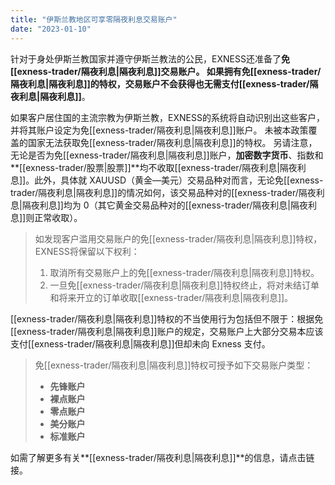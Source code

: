 ```yaml
---
title: "伊斯兰教地区可享零隔夜利息交易账户"
date: "2023-01-10"
---
```


针对于身处伊斯兰教国家并遵守伊斯兰教法的公民，EXNESS还准备了**免[[exness-trader/隔夜利息|隔夜利息]]**交易账户。 如果拥有免[[exness-trader/隔夜利息|隔夜利息]]的特权，交易账户不会获得也无需支付**[[exness-trader/隔夜利息|隔夜利息]]**。

如果客户居住国的主流宗教为伊斯兰教，EXNESS的系统将自动识别出这些客户，并将其账户设定为免[[exness-trader/隔夜利息|隔夜利息]]账户。 未被本政策覆盖的国家无法获取免[[exness-trader/隔夜利息|隔夜利息]]的特权。 另请注意，无论是否为免[[exness-trader/隔夜利息|隔夜利息]]账户，**加密数字货币**、指数和**[[exness-trader/股票|股票]]**均不收取[[exness-trader/隔夜利息|隔夜利息]]。此外，具体就 XAUUSD（黄金—美元）交易品种对而言，无论免[[exness-trader/隔夜利息|隔夜利息]]的情况如何，该交易品种对的[[exness-trader/隔夜利息|隔夜利息]]均为 0（其它黄金交易品种对的[[exness-trader/隔夜利息|隔夜利息]]则正常收取）。

> 如发现客户滥用交易账户的免[[exness-trader/隔夜利息|隔夜利息]]特权，EXNESS将保留以下权利：
> 1. 取消所有交易账户上的免[[exness-trader/隔夜利息|隔夜利息]]特权。
> 2. 一旦免[[exness-trader/隔夜利息|隔夜利息]]特权终止，将对未结订单和将来开立的订单收取[[exness-trader/隔夜利息|隔夜利息]]。

[[exness-trader/隔夜利息|隔夜利息]]特权的不当使用行为包括但不限于：根据免[[exness-trader/隔夜利息|隔夜利息]]账户的规定，交易账户上大部分交易本应该支付[[exness-trader/隔夜利息|隔夜利息]]但却未向 Exness 支付。

> 免[[exness-trader/隔夜利息|隔夜利息]]特权可授予如下交易账户类型：
> - **先锋账户**
> - **裸点账户**
> - **零点账户**
> - **美分账户**
> - **标准账户**

如需了解更多有关**[[exness-trader/隔夜利息|隔夜利息]]**的信息，请点击链接。

